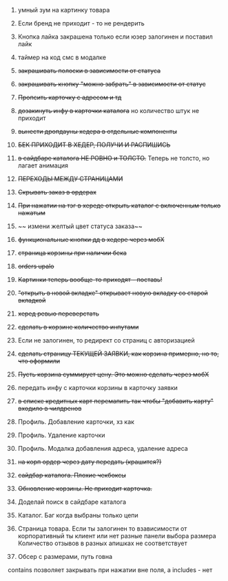 
1. умный зум на картинку товара
2. Если бренд не приходит - то не рендерить
3. Кнопка лайка закрашена только если юзер залогинен и поставил лайк
4. таймер на код смс в модалке

6. ~~закрашивать полоски в зависимости от статуса~~
7. ~~закрашивать кнопку "можно забрать" в зависимости от статус~~
8. ~~Пропсить карточку с адресом и тд~~
9. ~~дозакинуть инфу в карточки каталога~~ но количество штук не приходит
10. ~~вынести дропдауны хедера в отдельные компоненты~~
11. ~~БЕК ПРИХОДИТ В ХЕДЕР, ПОЛУЧИ И РАСПИШИСЬ~~
12. ~~в сайдбаре каталога НЕ РОВНО и ТОЛСТО.~~ Теперь не толсто, но лагает анимация
13. ~~ПЕРЕХОДЫ МЕЖДУ СТРАНИЦАМИ~~
14. ~~Скрывать заказ в ордерах~~
15. ~~При нажатии на тэг в хереде открыть каталог с включенным только нажатым~~
16. ~~ измени желтый цвет статуса заказа~~
17. ~~функциональные кнопки дд в хедере через мобХ~~
18. ~~страница корзины при наличии бека~~
19. ~~orders upalo~~
20. ~~Картинки теперь вообще-то приходят - поставь!~~
21. ~~"открыть в новой вкладке" открывает новую вкладку со старой вкладкой~~
22. ~~херед ревью переверстать~~
23. ~~сделать в корзине количество инпутами~~
24. Если не залогинен, то редирект со страниц с авторизацией
25. ~~сделать страницу ТЕКУЩЕЙ ЗАЯВКИ, как корзина примерно, но то, что оформили~~
26. ~~Пусть корзина суммирует цену. Это можно сделать через мобХ~~
27. передать инфу с карточки корзины в карточку заявки
28. ~~в списке кредитных карт перемапить так чтобы "добавить карту" входило в чилдренов~~
29. Профиль. Добавление карточки, хз как
30. Профиль. Удаление карточки
31. Профиль. Модалка добавления адреса, удаление адреса
32. ~~на корп ордер через дату передать (крашится?)~~
33. ~~сайдбар каталога. Плохие чекбоксы~~
34. ~~Обновление корзины. Не приходит карточка.~~
35. Доделай поиск в сайдбаре каталога
36. Каталог. Баг когда выбраны только цепи
37. Страница товара. Если ты залогинен то взависимости от корпоративный ты клиент или нет разные панели выбора размера
Количество отзывов в разных апишках не соответствует
38. Обсер с размерами, путь говна


contains позволяет закрывать при нажатии вне поля, а includes - нет